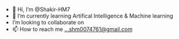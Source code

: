 - 👋 Hi, I’m @Shakir-HM7
- 🌱 I’m currently learning Artifical Intelligence & Machine learning
- I’m looking to collaborate on 
- 📫 How to reach me ...shm0074761@gmail.com


<!---
Shakir-HM7/Shakir-HM7 is a ✨ special ✨ repository because its `README.md` (this file) appears on your GitHub profile.
You can click the Preview link to take a look at your changes.
--->
